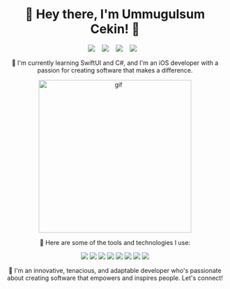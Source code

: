 <h1 align="center">👋 Hey there, I'm Ummugulsum Cekin! 🚀</h1>
<p align="center">
  <a href="https://www.linkedin.com/in/ummugulsumcekın/"><img src="https://img.shields.io/badge/-LinkedIn-blue?style=for-the-badge&logo=linkedin&logoColor=white"/></a>&nbsp;&nbsp;&nbsp;
  <a href="https://www.instagram.com/ummugulsumcekin/"><img src="https://img.shields.io/badge/-Instagram-ff69b4?style=for-the-badge&logo=instagram&logoColor=white"/></a>&nbsp;&nbsp;&nbsp;
  <a href="https://twitter.com/ummuglsmcekin"><img src="https://img.shields.io/badge/-Twitter-1da1f2?style=for-the-badge&logo=twitter&logoColor=white"/></a>&nbsp;&nbsp;&nbsp;
  <a href="https://medium.com/@ummugulsumcekin"><img src="https://img.shields.io/badge/-Medium-black?style=for-the-badge&logo=medium&logoColor=white"/></a>&nbsp;&nbsp;&nbsp;
</p>
<p align="center">🌱 I'm currently learning SwiftUI and C#, and I'm an iOS developer with a passion for creating software that makes a difference.</p>
<p align="center">
  <img src="https://media.giphy.com/media/3o7TKAUGzRiVNK8Wvm/giphy.gif" width="350" height="auto" alt="gif"/>
</p>
<p align="center">🔭 Here are some of the tools and technologies I use:</p>
<p align="center">
  <img src="https://img.shields.io/badge/-Swift-orange?style=for-the-badge&logo=swift&logoColor=white"/>
  <img src="https://img.shields.io/badge/-C%23-purple?style=for-the-badge&logo=c-sharp&logoColor=white"/>
  <img src="https://img.shields.io/badge/-PostgreSQL-blue?style=for-the-badge&logo=postgresql&logoColor=white"/>
  <img src="https://img.shields.io/badge/-SQLite-green?style=for-the-badge&logo=sqlite&logoColor=white"/>
  <img src="https://img.shields.io/badge/-Slack-yellow?style=for-the-badge&logo=slack&logoColor=white"/>
  <img src="https://img.shields.io/badge/-Jira-red?style=for-the-badge&logo=jira&logoColor=white"/>
  <img src="https://img.shields.io/badge/-Figma-pink?style=for-the-badge&logo=figma&logoColor=white"/>
  <img src="https://img.shields.io/badge/-Firebase-orange?style=for-the-badge&logo=firebase&logoColor=white"/>
</p>
<p align="center">🚀 I'm an innovative, tenacious, and adaptable developer who's passionate about creating software that empowers and inspires people. Let's connect!</p>
